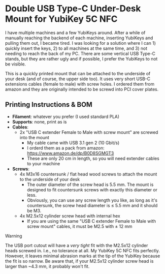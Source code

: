 # Double USB Type-C Under-Desk Mount for YubiKey 5C NFC

I have multiple machines and a few YubiKeys around. After a while of manually reaching the backend of each machine, inserting YubiKeys and pulling them out, I became tired.
I was looking for a solution where I can 1) quickly insert the keys, 2) to all machines at the same time, and 3) not needing to reach the back of my PC.
There are some vertical USB Type-C stands, but they are rather ugly and if possible, I prefer the YubiKeys to not be visible.

This is a quickly printed mount that can be attached to the underside of your desk (and of course, the upper side too).
It uses very short USB-C extensions cables (female to male) with screw holes. I ordered them from amazon and they are originally intended to be screwd into PCI cover plates.




## Printing Instructions & BOM

- **Filament**: whatever you prefer (I used standard PLA)
- **Supports**: none, print as is
- **Cables**:
    - 2x "USB C extender Female to Male with screw mount" are screwed into the mount
        - My cable came with USB 3.1 gen 2 (10 Gbit/s)   
        - I orderd them as a pack from amazon: https://www.amazon.de/dp/B0D8SGMGT3
        - These are only 20 cm in length, so you will need extender cables to your machine
- **Screws**:
    - 4x M3x16 countersunk / flat head wood screws to attach the mount to the underside of your desk
        - The outer diameter of the screw head is 5.5 mm. The mount is designed to fit countersunk screws with exactly this diameter or less.
        - Obviously, you can use any screw length you like, as long as it's countersunk, the screw head diameter is ≤ 5.5 mm and it should be M3.
    - 4x M2.5x12 cylinder screw head with internal hex
        - If you are using the same "USB C extender Female to Male with screw mount" cables, it must be M2.5 with ± 12 mm
 
> [!WARNING]
> The USB port cutout will have a _very tight_ fit with the M2.5x12 cylinder heads screwed in. I.e., no tolerance at all.
> My YubiKey 5C NFC fits perfectly. However, it leaves minimal abrasion marks at the tip of the YubiKey because the fit is so narrow.
> Be aware that, if your M2.5x12 cylinder screw head is larger than ~4.3 mm, it probably won't fit.

